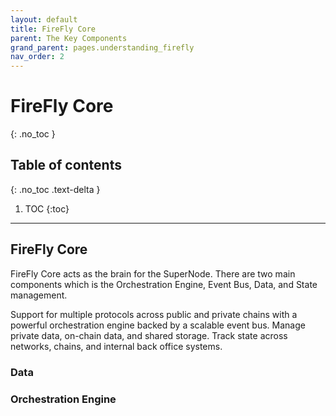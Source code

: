 ```yaml
---
layout: default
title: FireFly Core
parent: The Key Components
grand_parent: pages.understanding_firefly
nav_order: 2
---
```


# FireFly Core
{: .no_toc }

## Table of contents
{: .no_toc .text-delta }

1. TOC
{:toc}

---

## FireFly Core

FireFly Core acts as the brain for the SuperNode. There are two main components which is the Orchestration Engine, Event Bus, Data, and State management.

Support for multiple protocols across public and private chains with a powerful orchestration engine backed by a scalable event bus. Manage private data, on-chain data, and shared storage. Track state across networks, chains, and internal back office systems.

### Data

### Orchestration Engine